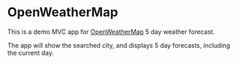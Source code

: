 # OpenWeatherMap
This is a demo MVC app for [OpenWeatherMap](https://www.openweathermap.org/forecast5) 5 day weather forecast.

The app will show the searched city, and displays 5 day forecasts, including the current day.

